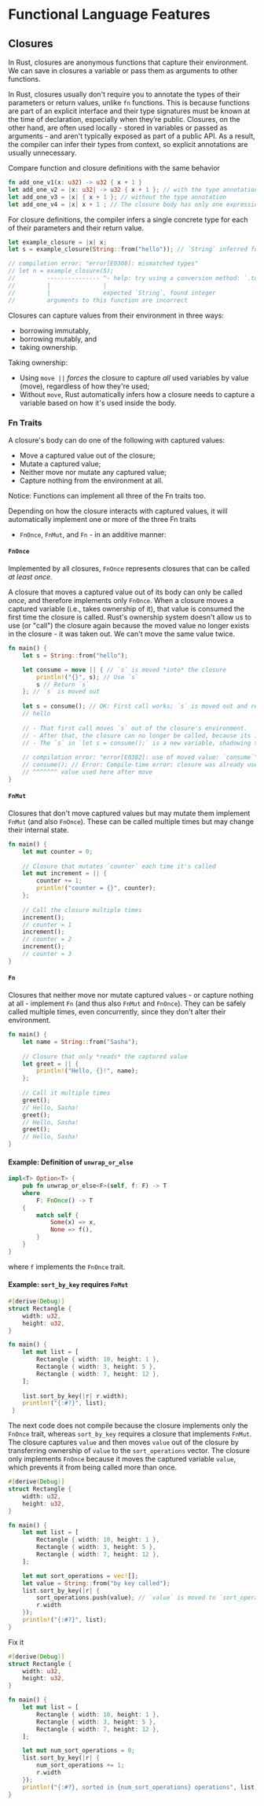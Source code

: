 # Functional Language Features

## Closures

In Rust, closures are anonymous functions that capture their environment.
We can save in closures a variable or pass them as arguments to other functions.

In Rust, closures usually don't require you to annotate 
the types of their parameters or return values, unlike `fn` functions.
This is because functions are part of an explicit interface 
and their type signatures must be known at the time of declaration, especially when they’re public.
Closures, on the other hand, are often used locally - stored in variables or passed as arguments - 
and aren't typically exposed as part of a public API.
As a result, the compiler can infer their types from context, so explicit annotations are usually unnecessary.

Compare function and closure definitions with the same behavior
```rust
fn add_one_v1(x: u32) -> u32 { x + 1 }
let add_one_v2 = |x: u32| -> u32 { x + 1 }; // with the type annotation
let add_one_v3 = |x| { x + 1 }; // without the type annotation
let add_one_v4 = |x| x + 1 ; // The closure body has only one expression
```

For closure definitions, the compiler infers 
a single concrete type for each of their parameters and their return value.
```rust
let example_closure = |x| x;
let s = example_closure(String::from("hello")); // `String` inferred for `x`

// compilation error: "error[E0308]: mismatched types"
// let n = example_closure(5);
//         --------------- ^- help: try using a conversion method: `.to_string()`
//         |               |
//         |               expected `String`, found integer
//         arguments to this function are incorrect
```

Closures can capture values from their environment in three ways:
- borrowing immutably,
- borrowing mutably, and
- taking ownership.

Taking ownership:
- Using `move ||` *forces* the closure to capture *all* used variables by value (move), regardless of how they're used;
- Without `move`, Rust automatically infers how a closure needs to capture a variable based on 
how it's used inside the body.

### Fn Traits

A closure's body can do one of the following with captured values:
- Move a captured value out of the closure; 
- Mutate a captured value;
- Neither move nor mutate any captured value;
- Capture nothing from the environment at all.

Notice: Functions can implement all three of the Fn traits too.

Depending on how the closure interacts with captured values, 
it will automatically implement one or more of the three Fn traits 
- `FnOnce`, `FnMut`, and `Fn` - in an additive manner:

#### `FnOnce`

Implemented by all closures, `FnOnce` represents closures that can be called *at least once*.

A closure that moves a captured value out of its body can only be called *once*, 
and therefore implements only `FnOnce`.
When a closure moves a captured variable (i.e., takes ownership of it), 
that value is consumed the first time the closure is called.
Rust's ownership system doesn't allow us to use (or "call") the closure again 
because the moved value no longer exists in the closure - it was taken out. 
We can't move the same value twice.

```rust
fn main() {
    let s = String::from("hello");

    let consume = move || { // `s` is moved *into* the closure
        println!("{}", s); // Use `s`
        s // Return `s`
    }; // `s` is moved out
    
    let s = consume(); // OK: First call works; `s` is moved out and returned
    // hello
    
    // - That first call moves `s` out of the closure's environment.
    // - After that, the closure can no longer be called, because its internal state (the captured `s`) is gone.
    // - The `s` in `let s = consume();` is a new variable, shadowing the earlier one.
    
    // compilation error: "error[E0382]: use of moved value: `consume`"
    // consume(); // Error: Compile-time error: closure was already used (moved)
    // ^^^^^^^ value used here after move
}
```

#### `FnMut`

Closures that don't move captured values but may mutate them implement `FnMut` (and also `FnOnce`).
These can be called multiple times but may change their internal state.

```rust
fn main() {
    let mut counter = 0;
    
    // Closure that mutates `counter` each time it's called
    let mut increment = || {
        counter += 1;
        println!("counter = {}", counter);
    };
    
    // Call the closure multiple times
    increment(); 
    // counter = 1
    increment(); 
    // counter = 2
    increment(); 
    // counter = 3
}
```

#### `Fn`

Closures that neither move nor mutate captured values - or capture nothing at all - implement `Fn` 
(and thus also `FnMut` and `FnOnce`).
They can be safely called multiple times, even concurrently, since they don't alter their environment.

```rust
fn main() {
    let name = String::from("Sasha");
    
    // Closure that only *reads* the captured value
    let greet = || {
        println!("Hello, {}!", name);
    };
    
    // Call it multiple times
    greet(); 
    // Hello, Sasha!
    greet(); 
    // Hello, Sasha!
    greet(); 
    // Hello, Sasha!
}
```

#### Example: Definition of `unwrap_or_else`

```rust
impl<T> Option<T> {
    pub fn unwrap_or_else<F>(self, f: F) -> T
    where
        F: FnOnce() -> T
    {
        match self {
            Some(x) => x,
            None => f(),
        }
    }
}
```
where `f` implements the `FnOnce` trait.

#### Example: `sort_by_key` requires `FnMut`

```rust
#[derive(Debug)]
struct Rectangle {
    width: u32,
    height: u32,
}

fn main() {
    let mut list = [
        Rectangle { width: 10, height: 1 },
        Rectangle { width: 3, height: 5 },
        Rectangle { width: 7, height: 12 },
    ];
    
    list.sort_by_key(|r| r.width);
    println!("{:#?}", list);
 }
```

The next code does not compile because the closure implements only the `FnOnce` trait, 
whereas `sort_by_key` requires a closure that implements `FnMut`. 
The closure captures `value` and then moves `value` out of the closure 
by transferring ownership of `value` to the `sort_operations` vector. 
The closure only implements `FnOnce` because it moves the captured variable `value`, 
which prevents it from being called more than once.
```rust
#[derive(Debug)]
struct Rectangle {
    width: u32,
    height: u32,
}

fn main() {
    let mut list = [
        Rectangle { width: 10, height: 1 },
        Rectangle { width: 3, height: 5 },  
        Rectangle { width: 7, height: 12 },
    ];

    let mut sort_operations = vec![];
    let value = String::from("by key called");
    list.sort_by_key(|r| {
        sort_operations.push(value); // `value` is moved to `sort_operations`
        r.width
    });
    println!("{:#?}", list);
}
```

Fix it
```rust
#[derive(Debug)]
struct Rectangle {
    width: u32,
    height: u32,
}

fn main() {
    let mut list = [
        Rectangle { width: 10, height: 1 },
        Rectangle { width: 3, height: 5 },  
        Rectangle { width: 7, height: 12 },
    ];

    let mut num_sort_operations = 0;
    list.sort_by_key(|r| {
        num_sort_operations += 1;
        r.width
    });
    println!("{:#?}, sorted in {num_sort_operations} operations", list);
}
```
